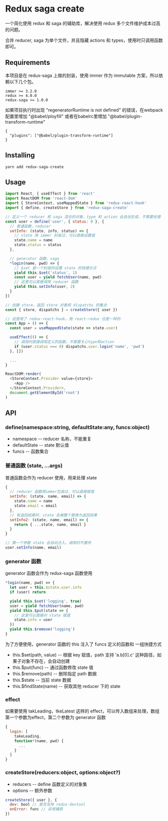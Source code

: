 # Redux saga create
一个简化使用 redux 和 saga 的辅助库，解决使用 redux 多个文件维护成本过高的问题。

合并 reducer, saga 为单个文件，并且隐藏 actions 和 types，使用时只调用函数即可。

## Requirements
本项目是在 redux-saga 上做的封装，使用 immer 作为 immutable 方案，所以依赖以下几个包。
```
immer >= 3.2.0
redux >= 4.0.0
redux-saga >= 1.0.0
```

如果项目执行时出现 "regeneratorRuntime is not defined" 的错误，在webpack配置里增加 "@babel/ployfill" 或者在babelrc里增加 "@babel/plugin-transform-runtime"
```
{
  "plugins": ["@babel/plugin-transform-runtime"]
}
```


## Installing
```
yarn add redux-saga-create
```

## Usage

``` javascript
import React, { useEffect } from 'react'
import ReactDOM from 'react-dom'
import { StoreContext, useMappedState } from 'redux-react-hook'
import { define, createStore } from 'redux-saga-create'

// 定义一个 reducer 和 saga 混合的对象，type 和 action 会自动生成，不需要处理
const user = define('user', { status: 0 }, {
  // 普通函数，reducer
  setInfo: (state, info, status) => {
    // state 用 immer 封装过，可以直接设置值
    state.name = name
    state.status = status
  },

  // generator 函数，saga
  *login(name, pwd) => {
    // $set 是一个封装的设置 state 的快捷方式
    yield this.$set('status', 1)
    const user = yield fetchUser(name, pwd)
    // 这里可以直接调用 reducer 函数
    yield this.setInfo(user, 2)
  }
})

// 创建 store，返回 store 对象和 dispatchs 的集合
const { store, dispatchs } = createStore({ user })

// 这里用了 redux-react-hook，用 react-redux 也是一样的
const App = () => {
  const user = useMappedState(state => state.user)

  useEffect(() => {
    // 调用时直接调用定义的函数，不需要关心type和action
    if (user.status === 0) dispatchs.user.login('name', 'pwd')
  }, [])

  ...
}

ReactDOM.render(
  <StoreContext.Provider value={store}>
    <App />
  </StoreContext.Provider>,
  document.getElementById('root')
)

```

## API

### define(namespace:string, defaultState:any, funcs:object)
- namespace -- reducer 名称，不能重复
- defaultState -- state 默认值
- funcs -- 函数集合

### 普通函数 (state, ...args)
普通函数会作为 reducer 使用，用来处理 state
```  javascript
{
  // reducer 函数用immer包装过，可以直接赋值
  setInfo: (state, name, email) => {
    state.name = name
    state.email = email
  },
  // 有返回结果时，state 会被整个替换为返回结果
  setInfo2: (state, name, email) => {
    return { ...state, name, email }
  }
}

// 第一个参数 state 会自动注入，调用时不要传
user.setInfo(name, email)
```

### generator 函数
generator 函数会作为 redux-saga 函数使用
``` javascript
*login(name, pwd) => {
  let user = this.$state.user.info
  if (user) return

  yield this.$set('logging', true)
  user = yield fetchUser(name, pwd)
  yield this.$put(state => {
    // 这里可以直接对 state 赋值
    state.info = user
  })
  yield this.$remove('logging')
}
```
为了方便使用，generator 函数的 this 注入了 funcs 定义的函数和 一组快捷方式
- this.$set(path, value) -- 根据 key 赋值，path 支持 'a.b[0].c' 这种路径，如果子对象不存在，会自动创建
- this.$put(func) -- 通过函数修改 state 值
- this.$remove(path) -- 删除指定 path 数据
- this.$state -- 当前 state 数据
- this.$findState(name) -- 获取其他 reducer 下的 state

### effect
如果要使用 takLeading，tkeLatest 这样的 effect，可以传入数组来处理，数组第一个参数为effect，第二个参数为 generator 函数
``` javascript
{
  login: [
    takeLeading,
    function*(name, pwd) {
      ...
    }
  ]
}
```

### createStore(reducers:object, options:object?)
- reducers -- define 函数定义的对象集
- options -- 额外参数

``` javascript
createStore({ user }, {
  dev: bool // 是否支持 redux-devtool
  onError: func // 异常捕获
})
```
